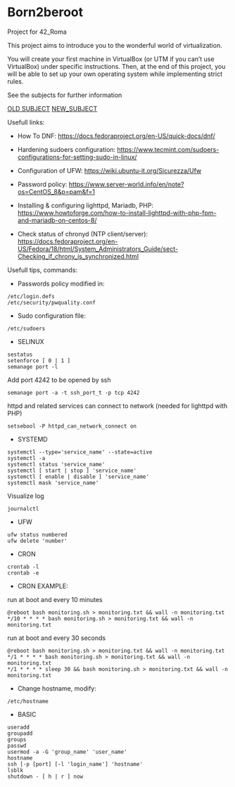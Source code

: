 # Born2beroot
Project for 42_Roma

This project aims to introduce you to the wonderful world of virtualization.

You will create your first machine in VirtualBox (or UTM if you can’t use VirtualBox) under specific instructions. Then, at the end of this project, you will be able to set up your own operating system while implementing strict rules.

See the subjects for further information

[OLD SUBJECT](Resources/Born2beroot_en.subject_OLD.pdf)
[NEW_SUBJECT](Resources/Born2beroot_en_subject_3_2.pdf)

Usefull links:

- How To DNF:
https://docs.fedoraproject.org/en-US/quick-docs/dnf/

- Hardening sudoers configuration:
https://www.tecmint.com/sudoers-configurations-for-setting-sudo-in-linux/

- Configuration of UFW:
https://wiki.ubuntu-it.org/Sicurezza/Ufw

- Password policy:
https://www.server-world.info/en/note?os=CentOS_8&p=pam&f=1

- Installing & configuring lighttpd, Mariadb, PHP:
https://www.howtoforge.com/how-to-install-lighttpd-with-php-fpm-and-mariadb-on-centos-8/

- Check status of chronyd (NTP client/server):
https://docs.fedoraproject.org/en-US/Fedora/18/html/System_Administrators_Guide/sect-Checking_if_chrony_is_synchronized.html

Usefull tips, commands:

- Passwords policy modified in:
```
/etc/login.defs
/etc/security/pwquality.conf
```
- Sudo configuration file:
```
/etc/sudoers
```

- SELINUX
```
sestatus
setenforce [ 0 | 1 ]
semanage port -l
```
Add port 4242 to be opened by ssh
```
semanage port -a -t ssh_port_t -p tcp 4242
```
httpd and related services can connect to network
(needed for lighttpd with PHP)
```
setsebool -P httpd_can_network_connect on
```

- SYSTEMD
```
systemctl --type='service_name' --state=active
systemctl -a
systemctl status 'service_name'
systemctl [ start | stop ] 'service_name'
systemctl [ enable | disable ] 'service_name'
systemctl mask 'service_name'
```
Visualize log
```
journalctl
```

- UFW
```
ufw status numbered
ufw delete 'number'
```
- CRON
```
crontab -l
crontab -e
```

- CRON EXAMPLE:

run at boot and every 10 minutes
```
@reboot bash monitoring.sh > monitoring.txt && wall -n monitoring.txt
*/10 * * * * bash monitoring.sh > monitoring.txt && wall -n monitoring.txt
```

run at boot and every 30 seconds
```
@reboot bash monitoring.sh > monitoring.txt && wall -n monitoring.txt
*/1 * * * * bash monitoring.sh > monitoring.txt && wall -n monitoring.txt
*/1 * * * * sleep 30 && bash monitoring.sh > monitoring.txt && wall -n monitoring.txt
```

- Change hostname, modify:
```
/etc/hostname
```

- BASIC
```
useradd
groupadd
groups
passwd
usermod -a -G 'group_name' 'user_name'
hostname
ssh [-p [port] [-l 'login_name'] 'hostname'
lsblk
shutdown - [ h | r ] now
```
